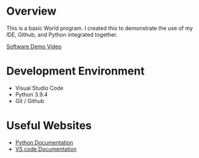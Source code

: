 # Overview

This is a basic World program. I created this to demonstrate the use of my IDE, Github, and Python integrated together.

[Software Demo Video](http://youtube.link.goes.here)

# Development Environment

- Visual Studio Code
- Python 3.9.4
- Git / Github

# Useful Websites

* [Python Documentation](https://docs.python.org/3/)
* [VS code Documentation](https://code.visualstudio.com/docs)